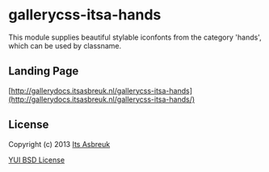 gallerycss-itsa-hands
========


This module supplies beautiful stylable iconfonts from the category 'hands', which can be used by classname.



Landing Page
--------------
[http://gallerydocs.itsasbreuk.nl/gallerycss-itsa-hands](http://gallerydocs.itsasbreuk.nl/gallerycss-itsa-hands/)


License
-------

Copyright (c) 2013 [Its Asbreuk](http://http://itsasbreuk.nl)

[YUI BSD License](http://developer.yahoo.com/yui/license.html)
